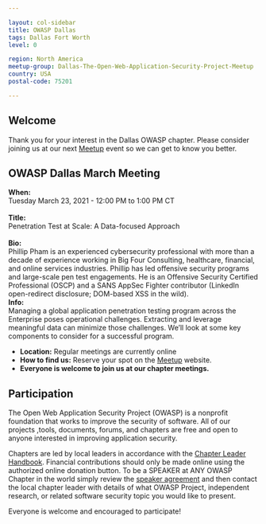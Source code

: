 ```yaml
---

layout: col-sidebar
title: OWASP Dallas
tags: Dallas Fort Worth
level: 0

region: North America
meetup-group: Dallas-The-Open-Web-Application-Security-Project-Meetup
country: USA
postal-code: 75201

---
```


## Welcome
Thank you for your interest in the Dallas OWASP chapter. Please consider joining us at our next [Meetup](https://www.meetup.com/Dallas-The-Open-Web-Application-Security-Project-Meetup/) event so we can get to know you better.

## OWASP Dallas March Meeting
<b>When:</b><br> Tuesday March 23, 2021 - 12:00 PM to 1:00 PM CT<br><br>
<b>Title:</b><br> Penetration Test at Scale: A Data-focused Approach<br><br>
<b>Bio:</b><br> Phillip Pham is an experienced cybersecurity professional with more than a decade of experience working in Big Four Consulting, healthcare, financial, and online services industries. Phillip has led offensive security programs and large-scale pen test engagements. He is an Offensive Security Certified Professional (OSCP) and a SANS AppSec Fighter contributor (LinkedIn open-redirect disclosure; DOM-based XSS in the wild).<br>
<b>Info:</b><br> 
Managing a global application penetration testing program across the Enterprise poses operational challenges. Extracting and leverage meaningful data can minimize those challenges. We’ll look at some key components to consider for a successful program.

- <b>Location:</b>  Regular meetings are currently online<br> 
- <b>How to find us:</b>  Reserve your spot on the [Meetup](https://www.meetup.com/Dallas-The-Open-Web-Application-Security-Project-Meetup/) website.<br> 
- <b>Everyone is welcome to join us at our chapter meetings.</b><br> 

## Participation
The Open Web Application Security Project (OWASP) is a nonprofit foundation that works to improve the security of software. All of our projects ,tools, documents, forums, and chapters are free and open to anyone interested in improving application security. 

Chapters are led by local leaders in accordance with the [Chapter Leader Handbook](/www-policy/rules-of-procedure/chapter-handbook). Financial contributions should only be made online using the authorized online donation button. To be a SPEAKER at ANY OWASP Chapter in the world simply review the [speaker agreement](/www-policy/speaker-agreement) and then contact the local chapter leader with details of what OWASP Project, independent research, or related software security topic you would like to present.

Everyone is welcome and encouraged to participate!

